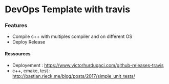 # DevOps Template with travis

### Features

* Compile c++ with multiples compiler and on different OS
* Deploy Release


#### Ressources

* Deployement : https://www.victorhurdugaci.com/github-releases-travis
* c++, cmake, test : http://bastian.rieck.me/blog/posts/2017/simple_unit_tests/